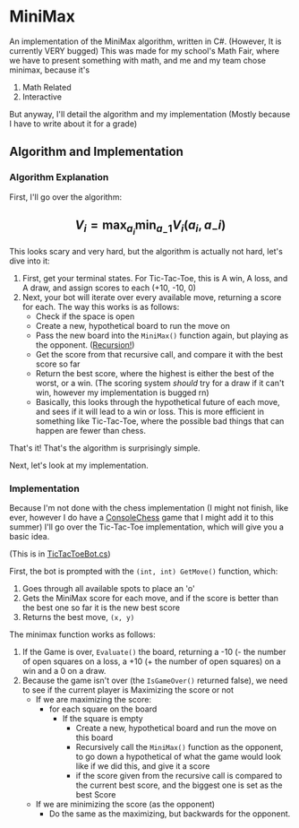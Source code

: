 # MiniMax

An implementation of the MiniMax algorithm, written in C#. (However, It is currently VERY bugged)
This was made for my school's Math Fair, where we have to present something with math, and me and my team chose minimax, because it's

1. Math Related
2. Interactive

But anyway, I'll detail the algorithm and my implementation (Mostly because I have to write about it for a grade)

## Algorithm and Implementation

### Algorithm Explanation

First, I'll go over the algorithm:
## $$V_i = \max_{a_i}\min_{a_-1}V_i(a_i, a_-i)$$

This looks scary and very hard, but the algorithm is actually not hard, let's dive into it:

1. First, get your terminal states. For Tic-Tac-Toe, this is A win, A loss, and A draw, and assign scores to each (+10, -10, 0)
2. Next, your bot will iterate over every available move, returning a score for each. The way this works is as follows:
   - Check if the space is open
   - Create a new, hypothetical board to run the move on
   - Pass the new board into the `MiniMax()` function again, but playing as the opponent. ([Recursion!](https://www.google.com/search?q=recursion&rlz=1C1GCEU_enUS1103&oq=recursion&gs_lcrp=EgZjaHJvbWUyDAgAEEUYORixAxiABDITCAEQLhiDARjHARixAxjRAxiABDINCAIQABiDARixAxiABDIHCAMQABiABDIHCAQQABiABDIHCAUQABiABDIKCAYQLhixAxiABDINCAcQABiDARixAxiABDIHCAgQABiABDIKCAkQABixAxiABNIBCDIxNTlqMGo3qAIAsAIA&sourceid=chrome&ie=UTF-8&safe=active&ssui=on))
   - Get the score from that recursive call, and compare it with the best score so far
   - Return the best score, where the highest is either the best of the worst, or a win. (The scoring system *should* try for a draw if it can't win, however my implementation is bugged rn)
   - Basically, this looks through the hypothetical future of each move, and sees if it will lead to a win or loss. This is more efficient in something like Tic-Tac-Toe, where the possible bad things that can happen are fewer than chess.
  
That's it! That's the algorithm is surprisingly simple.

Next, let's look at my implementation.

### Implementation

Because I'm not done with the chess implementation (I might not finish, like ever, however I do have a [ConsoleChess](https://Github.com/Gammer0909/ConsoleChess) game that I might add it to this summer) I'll go over the Tic-Tac-Toe implementation, which will give you a basic idea.

(This is in [TicTacToeBot.cs](https://github.com/Gammer0909/MiniMax/blob/main/src/TicTacToe/TicTacBot.cs))

First, the bot is prompted with the `(int, int) GetMove()` function, which:
1. Goes through all available spots to place an 'o'
2. Gets the MiniMax score for each move, and if the score is better than the best one so far it is the new best score
3. Returns the best move, `(x, y)`

The minimax function works as follows:
1. If the Game is over, `Evaluate()` the board, returning a -10 (- the number of open squares on a loss, a +10 (+ the number of open squares) on a win and a 0 on a draw.
2. Because the game isn't over (the `IsGameOver()` returned false), we need to see if the current player is Maximizing the score or not
   - If we are maximizing the score:
        - for each square on the board
            - If the square is empty
               - Create a new, hypothetical board and run the move on this board
               - Recursively call the `MiniMax()` function as the opponent, to go down a hypothetical of what the game would look like if we did this, and give it a score
               - if the score given from the recursive call is compared to the current best score, and the biggest one is set as the best Score
   - If we are minimizing the score (as the opponent)
        - Do the same as the maximizing, but backwards for the opponent.   

